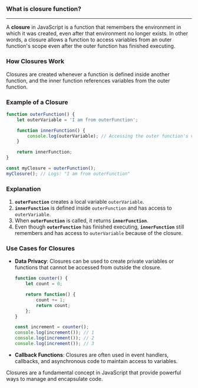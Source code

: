 ### What is closure function?
---
A **closure** in JavaScript is a function that remembers the environment in which it was created, even after that environment no longer exists. In other words, a closure allows a function to access variables from an outer function's scope even after the outer function has finished executing.

### How Closures Work

Closures are created whenever a function is defined inside another function, and the inner function references variables from the outer function.

### Example of a Closure

```javascript
function outerFunction() {
    let outerVariable = 'I am from outerFunction';

    function innerFunction() {
        console.log(outerVariable); // Accessing the outer function's variable
    }

    return innerFunction;
}

const myClosure = outerFunction();
myClosure(); // Logs: "I am from outerFunction"
```

### Explanation

1. **`outerFunction`** creates a local variable `outerVariable`.
2. **`innerFunction`** is defined inside `outerFunction` and has access to `outerVariable`.
3. When **`outerFunction`** is called, it returns **`innerFunction`**.
4. Even though **`outerFunction`** has finished executing, **`innerFunction`** still remembers and has access to `outerVariable` because of the closure.

### Use Cases for Closures

- **Data Privacy**: Closures can be used to create private variables or functions that cannot be accessed from outside the closure.

  ```javascript
  function counter() {
      let count = 0;

      return function() {
          count += 1;
          return count;
      };
  }

  const increment = counter();
  console.log(increment()); // 1
  console.log(increment()); // 2
  console.log(increment()); // 3
  ```

- **Callback Functions**: Closures are often used in event handlers, callbacks, and asynchronous code to maintain access to variables.

Closures are a fundamental concept in JavaScript that provide powerful ways to manage and encapsulate code.